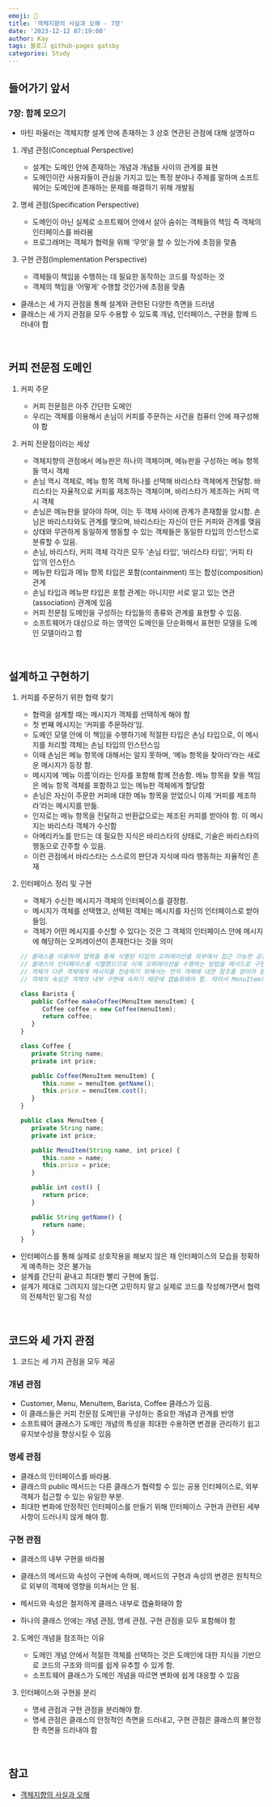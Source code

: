 ```yaml
---
emoji: 👋
title: '객체지향의 사실과 오해 - 7장'
date: '2023-12-12 07:19:00'
author: Kay
tags: 블로그 github-pages gatsby
categories: Study
---
```


## 들어가기 앞서

### 7장: 함께 모으기

- 마틴 파울러는 객체지향 설계 안에 존재하는 3 상호 연관된 관점에 대해 설명하ㅁ

1. 개념 관점(Conceptual Perspective)
   - 설계는 도메인 안에 존재하는 개념과 개념들 사이의 관계를 표현
   - 도메인이란 사용자들이 관심을 가지고 있는 특정 분야나 주제를 말하며 소프트웨어는 도메인에 존재하는 문제를 해결하기 위해 개발됨
2. 명세 관점(Specification Perspective)

   - 도메인이 아닌 실제로 소프트웨어 안에서 살아 숨쉬는 객체들의 책임 즉 객체의 인터페이스를 바라봄
   - 프로그래머는 객체가 협력을 위해 ‘무엇’을 할 수 있는가에 초점을 맞춤

3. 구현 관점(Implementation Perspective)
   - 객체들이 책임을 수행하는 데 필요한 동작하는 코드를 작성하는 것
   - 객체의 책임을 ‘어떻게’ 수행할 것인가에 초점을 맞춤

- 클래스는 세 가지 관점을 통해 설계와 관련된 다양한 측면을 드러냄
- 클래스는 세 가지 관점을 모두 수용할 수 있도록 개념, 인터페이스, 구현을 함께 드러내야 함

<br>

## 커피 전문점 도메인

1. 커피 주문

   - 커피 전문점은 아주 간단한 도메인
   - 우리는 객체를 이용해서 손님이 커피를 주문하는 사건을 컴퓨터 안에 재구성해야 함

2. 커피 전문점이라는 세상
   - 객체지향의 관점에서 메뉴판은 하나의 객체이며, 메뉴판을 구성하는 메뉴 항목들 역시 객체
   - 손님 역시 객체로, 메뉴 항목 객체 하나를 선택해 바리스타 객체에게 전달함. 바리스타는 자율적으로 커피를 제조하는 객체이며, 바리스타가 제조하는 커피 역시 객체
   - 손님은 메뉴판을 알아야 하며, 이는 두 객체 사이에 관계가 존재함을 암시함. 손님은 바리스타와도 관계를 맺으며, 바리스타는 자신이 만든 커피와 관계를 맺음
   - 상태와 무관하게 동일하게 행동할 수 있는 객체들은 동일한 타입의 인스턴스로 분류할 수 있음.
   - 손님, 바리스타, 커피 객체 각각은 모두 ‘손님 타입’, ‘바리스타 타입’, ‘커피 타입’의 인스턴스
   - 메뉴판 타입과 메뉴 항목 타입은 포함(containment) 또는 합성(composition) 관계
   - 손님 타입과 메뉴판 타입은 포함 관계는 아니지만 서로 알고 있는 연관(association) 관계에 있음
   - 커피 전문점 도메인을 구성하는 타입들의 종류와 관계를 표현할 수 있음.
   - 소프트웨어가 대상으로 하는 영역인 도메인을 단순화해서 표현한 모델을 도메인 모델이라고 함

<br>

## 설계하고 구현하기

1. 커피를 주문하기 위한 협력 찾기

   - 협력을 설계할 때는 메시지가 객체를 선택하게 해야 함
   - 첫 번째 메시지는 ‘커피를 주문하라’임.
   - 도메인 모델 안에 이 책임을 수행하기에 적절한 타입은 손님 타입으로, 이 메시지를 처리할 객체는 손님 타입의 인스턴스임
   - 이때 손님은 메뉴 항목에 대해서는 알지 못하며, ‘메뉴 항목을 찾아라’라는 새로운 메시지가 등장 함.
   - 메시지에 ‘메뉴 이름’이라는 인자를 포함해 함께 전송함. 메뉴 항목을 찾을 책임은 메뉴 항목 객체를 포함하고 있는 메뉴판 객체에게 할당함
   - 손님은 자신이 주문한 커피에 대한 메뉴 항목을 얻었으니 이제 ‘커피를 제조하라’라는 메시지를 만듦.
   - 인자로는 메뉴 항목을 전달하고 반환값으로는 제조된 커피를 받아야 함. 이 메시지는 바리스타 객체가 수신함
   - 아메리카노를 만드는 데 필요한 지식은 바리스타의 상태로, 기술은 바리스타의 행동으로 간주할 수 있음.
   - 이런 관점에서 바리스타는 스스로의 판단과 지식에 따라 행동하는 자율적인 존재

2. 인터페이스 정리 및 구현

   - 객체가 수신한 메시지가 객체의 인터페이스를 결정함.
   - 메시지가 객체를 선택했고, 선택된 객체는 메시지를 자신의 인터페이스로 받아들임.
   - 객체가 어떤 메시지를 수신할 수 있다는 것은 그 객체의 인터페이스 안에 메시지에 해당하는 오퍼레이션이 존재한다는 것을 의미

   ```js
   // 클래스를 이용하여 협력을 통해 식별된 타입의 오퍼레이션을 외부에서 접근 가능한 공용 인터페이스로 만듦
   // 클래스의 인터페이스를 식별했으므로 이제 오퍼레이션을 수행하는 방법을 메서드로 구현
   // 객체가 다른 객체에게 메시지를 전송하기 위해서는 먼저 객체에 대한 참조를 얻어야 함
   // 객체의 속성은 객체의 내부 구현에 속하기 때문에 캡슐화돼야 함. 따라서 MenuItem의 목록을 Menu의 속성으로 포함시킴

   class Barista {
      public Coffee makeCoffee(MenuItem menuItem) {
         Coffee coffee = new Coffee(menuItem);
         return coffee;
      }
   }

   class Coffee {
      private String name;
      private int price;

      public Coffee(MenuItem menuItem) {
         this.name = menuItem.getName();
         this.price = menuItem.cost();
      }
   }

   public class MenuItem {
      private String name;
      private int price;

      public MenuItem(String name, int price) {
         this.name = name;
         this.price = price;
      }

      public int cost() {
         return price;
      }

      public String getName() {
         return name;
      }
   }
   ```

- 인터페이스를 통해 실제로 상호작용을 해보지 않은 채 인터페이스의 모습을 정확하게 예측하는 것은 불가능
- 설계를 간단히 끝내고 최대한 빨리 구현에 돌입.
- 설계가 제대로 그려지지 않는다면 고민하지 말고 실제로 코드를 작성해가면서 협력의 전체적인 밑그림 작성

<br>

## 코드와 세 가지 관점

1. 코드는 세 가지 관점을 모두 제공

### 개념 관점

- Customer, Menu, MenuItem, Barista, Coffee 클래스가 있음.
- 이 클래스들은 커피 전문점 도메인을 구성하는 중요한 개념과 관계를 반영
- 소프트웨어 클래스가 도메인 개념의 특성을 최대한 수용하면 변경을 관리하기 쉽고 유지보수성을 향상시킬 수 있음

### 명세 관점

- 클래스의 인터페이스를 바라봄.
- 클래스의 public 메서드는 다른 클래스가 협력할 수 있는 공용 인터페이스로, 외부 객체가 접근할 수 있는 유일한 부분.
- 최대한 변화에 안정적인 인터페이스를 만들기 위해 인터페이스 구현과 관련된 세부 사항이 드러나지 않게 해야 함.

### 구현 관점

- 클래스의 내부 구현을 바라봄
- 클래스의 메서드와 속성이 구현에 속하며, 메서드의 구현과 속성의 변경은 원칙적으로 외부의 객체에 영향을 미쳐서는 안 됨.
- 메서드와 속성은 철저하게 클래스 내부로 캡슐화돼야 함

- 하나의 클래스 안에는 개념 관점, 명세 관점, 구현 관점을 모두 포함해야 함

2. 도메인 개념을 참조하는 이유

   - 도메인 개념 안에서 적절한 객체를 선택하는 것은 도메인에 대한 지식을 기반으로 코드의 구조와 의미를 쉽게 유추할 수 있게 함.
   - 소프트웨어 클래스가 도메인 개념을 따르면 변화에 쉽게 대응할 수 있음

3. 인터페이스와 구현을 분리
   - 명세 관점과 구현 관점을 분리해야 함.
   - 명세 관점은 클래스의 안정적인 측면을 드러내고, 구현 관점은 클래스의 불안정한 측면을 드러내야 함

<br>

## 참고

- [객체지향의 사실과 오해](https://www.yes24.com/Product/Goods/18249021)

```toc

```
